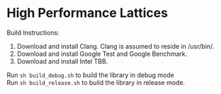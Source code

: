 # High Performance Lattices
Build Instructions:

1. Download and install Clang. Clang is assumed to reside in /usr/bin/.
2. Download and install Google Test and Google Benchmark.
3. Download and install Intel TBB.

Run `sh build_debug.sh` to build the library in debug mode<br />
Run `sh build_release.sh` to build the library in release mode.
